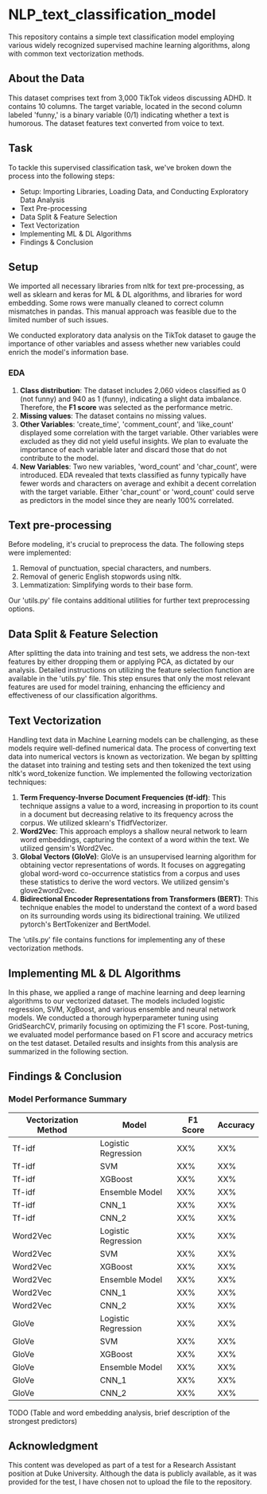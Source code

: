 # NLP_text_classification_model

This repository contains a simple text classification model employing various widely recognized supervised machine learning algorithms, along with common text vectorization methods.

## About the Data

This dataset comprises text from 3,000 TikTok videos discussing ADHD. It contains 10 columns. The target variable, located in the second column labeled 'funny,' is a binary variable (0/1) indicating whether a text is humorous. The dataset features text converted from voice to text.

## Task

To tackle this supervised classification task, we've broken down the process into the following steps:

- Setup: Importing Libraries, Loading Data, and Conducting Exploratory Data Analysis
- Text Pre-processing
- Data Split & Feature Selection
- Text Vectorization
- Implementing ML & DL Algorithms
- Findings & Conclusion

## Setup

We imported all necessary libraries from nltk for text pre-processing, as well as sklearn and keras for ML & DL algorithms, and libraries for word embedding. Some rows were manually cleaned to correct column mismatches in pandas. This manual approach was feasible due to the limited number of such issues.

We conducted exploratory data analysis on the TikTok dataset to gauge the importance of other variables and assess whether new variables could enrich the model's information base.

### EDA
1. **Class distribution**: The dataset includes 2,060 videos classified as 0 (not funny) and 940 as 1 (funny), indicating a slight data imbalance. Therefore, the **F1 score** was selected as the performance metric.
2. **Missing values**: The dataset contains no missing values.
3. **Other Variables**: 'create_time', 'comment_count', and 'like_count' displayed some correlation with the target variable. Other variables were excluded as they did not yield useful insights. We plan to evaluate the importance of each variable later and discard those that do not contribute to the model.
4. **New Variables**: Two new variables, 'word_count' and 'char_count', were introduced. EDA revealed that texts classified as funny typically have fewer words and characters on average and exhibit a decent correlation with the target variable. Either 'char_count' or 'word_count' could serve as predictors in the model since they are nearly 100% correlated.

## Text pre-processing

Before modeling, it's crucial to preprocess the data. The following steps were implemented:

1. Removal of punctuation, special characters, and numbers.
2. Removal of generic English stopwords using nltk.
3. Lemmatization: Simplifying words to their base form.

Our 'utils.py' file contains additional utilities for further text preprocessing options.

## Data Split & Feature Selection

After splitting the data into training and test sets, we address the non-text features by either dropping them or applying PCA, as dictated by our analysis. Detailed instructions on utilizing the feature selection function are available in the 'utils.py' file. This step ensures that only the most relevant features are used for model training, enhancing the efficiency and effectiveness of our classification algorithms.

## Text Vectorization

Handling text data in Machine Learning models can be challenging, as these models require well-defined numerical data. The process of converting text data into numerical vectors is known as vectorization. We began by splitting the dataset into training and testing sets and then tokenized the text using nltk's word_tokenize function. We implemented the following vectorization techniques:

1. **Term Frequency-Inverse Document Frequencies (tf-idf)**: This technique assigns a value to a word, increasing in proportion to its count in a document but decreasing relative to its frequency across the corpus. We utilized sklearn's TfidfVectorizer.
2. **Word2Vec**: This approach employs a shallow neural network to learn word embeddings, capturing the context of a word within the text. We utilized gensim's Word2Vec. 
3. **Global Vectors (GloVe)**: GloVe is an unsupervised learning algorithm for obtaining vector representations of words. It focuses on aggregating global word-word co-occurrence statistics from a corpus and uses these statistics to derive the word vectors. We utilized gensim's glove2word2vec.
4. **Bidirectional Encoder Representations from Transformers (BERT)**: This technique enables the model to understand the context of a word based on its surrounding words using its bidirectional training. We utilized pytorch's BertTokenizer and BertModel.

The 'utils.py' file contains functions for implementing any of these vectorization methods.

## Implementing ML & DL Algorithms

In this phase, we applied a range of machine learning and deep learning algorithms to our vectorized dataset. The models included logistic regression, SVM, XgBoost, and various ensemble and neural network models. We conducted a thorough hyperparameter tuning using GridSearchCV, primarily focusing on optimizing the F1 score. Post-tuning, we evaluated model performance based on F1 score and accuracy metrics on the test dataset. Detailed results and insights from this analysis are summarized in the following section.

## Findings & Conclusion

### Model Performance Summary

| Vectorization Method | Model            | F1 Score | Accuracy |
|----------------------|------------------|----------|----------|
| Tf-idf               | Logistic Regression | XX%    | XX%     |
| Tf-idf               | SVM              | XX%     | XX%     |
| Tf-idf               | XGBoost              | XX%     | XX%     |
| Tf-idf               | Ensemble Model              | XX%     | XX%     |
| Tf-idf               | CNN_1              | XX%     | XX%     |
| Tf-idf               | CNN_2              | XX%     | XX%     |
| Word2Vec               | Logistic Regression | XX%    | XX%     |
| Word2Vec               | SVM              | XX%     | XX%     |
| Word2Vec               | XGBoost              | XX%     | XX%     |
| Word2Vec               | Ensemble Model              | XX%     | XX%     |
| Word2Vec               | CNN_1              | XX%     | XX%     |
| Word2Vec               | CNN_2              | XX%     | XX%     |
| GloVe               | Logistic Regression | XX%    | XX%     |
| GloVe               | SVM              | XX%     | XX%     |
| GloVe               | XGBoost              | XX%     | XX%     |
| GloVe               | Ensemble Model              | XX%     | XX%     |
| GloVe               | CNN_1              | XX%     | XX%     |
| GloVe               | CNN_2              | XX%     | XX%     |

TODO (Table and word embedding analysis, brief description of the strongest predictors)

## Acknowledgment

This content was developed as part of a test for a Research Assistant position at Duke University. Although the data is publicly available, as it was provided for the test, I have chosen not to upload the file to the repository.
